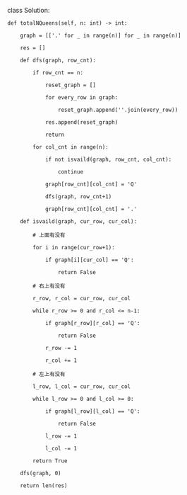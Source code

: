 class Solution:

    def totalNQueens(self, n: int) -> int:

        graph = [['.' for _ in range(n)] for _ in range(n)]

        res = []

        def dfs(graph, row_cnt):

            if row_cnt == n:

                reset_graph = []

                for every_row in graph:

                    reset_graph.append(''.join(every_row))

                res.append(reset_graph)

                return

            for col_cnt in range(n):

                if not isvaild(graph, row_cnt, col_cnt):

                    continue

                graph[row_cnt][col_cnt] = 'Q'

                dfs(graph, row_cnt+1)

                graph[row_cnt][col_cnt] = '.'

        def isvaild(graph, cur_row, cur_col):

            # 上面有没有

            for i in range(cur_row+1):

                if graph[i][cur_col] == 'Q':

                    return False

            # 右上有没有

            r_row, r_col = cur_row, cur_col

            while r_row >= 0 and r_col <= n-1:

                if graph[r_row][r_col] == 'Q':

                    return False

                r_row -= 1

                r_col += 1

            # 左上有没有

            l_row, l_col = cur_row, cur_col

            while l_row >= 0 and l_col >= 0:

                if graph[l_row][l_col] == 'Q':

                    return False

                l_row -= 1

                l_col -= 1

            return True

        dfs(graph, 0)

        return len(res)

